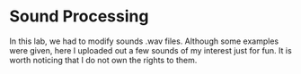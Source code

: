 # Sound Processing

In this lab, we had to modify sounds .wav files. Although some examples were given, here I uploaded out a few sounds of my interest just for fun. It is worth noticing that I do not own the rights to them. 
